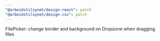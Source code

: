 ```yaml
---
"@arbeidstilsynet/design-react": patch
"@arbeidstilsynet/design-css": patch
---
```


FilePicker: change border and background on Dropzone when dragging files
